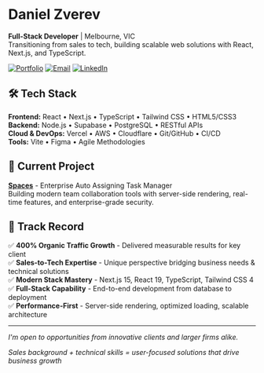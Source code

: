 # Daniel Zverev

**Full-Stack Developer** | Melbourne, VIC  
Transitioning from sales to tech, building scalable web solutions with React, Next.js, and TypeScript.

[![Portfolio](https://img.shields.io/badge/🌐_Portfolio-danielzverev.com-2196F3?style=for-the-badge&logoColor=white)](https://danielzverev.com)
[![Email](https://img.shields.io/badge/📧_Email-danielzverev7@gmail.com-EA4335?style=for-the-badge&logoColor=white)](mailto:danielzverev7@gmail.com)
[![LinkedIn](https://img.shields.io/badge/💼_LinkedIn-Connect-0077B5?style=for-the-badge&logoColor=white)](https://linkedin.com/in/daniel-zverev)

## 🛠️ Tech Stack

**Frontend:** React • Next.js • TypeScript • Tailwind CSS • HTML5/CSS3  
**Backend:** Node.js • Supabase • PostgreSQL • RESTful APIs  
**Cloud & DevOps:** Vercel • AWS • Cloudflare • Git/GitHub • CI/CD  
**Tools:** Vite • Figma • Agile Methodologies

## 🚀 Current Project

**[Spaces](https://web.simplr-app.com)** - Enterprise Auto Assigning Task Manager  
Building modern team collaboration tools with server-side rendering, real-time features, and enterprise-grade security.

## 💼 Track Record

✅ **400% Organic Traffic Growth** - Delivered measurable results for key client  
✅ **Sales-to-Tech Expertise** - Unique perspective bridging business needs & technical solutions  
✅ **Modern Stack Mastery** - Next.js 15, React 19, TypeScript, Tailwind CSS 4  
✅ **Full-Stack Capability** - End-to-end development from database to deployment  
✅ **Performance-First** - Server-side rendering, optimized loading, scalable architecture

---

_I'm open to opportunities from innovative clients and larger firms alike._

_Sales background + technical skills = user-focused solutions that drive business growth_
